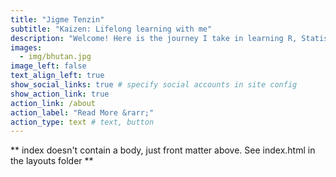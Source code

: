```yaml
---
title: "Jigme Tenzin"
subtitle: "Kaizen: Lifelong learning with me"
description: "Welcome! Here is the journey I take in learning R, Statistics, and Life."
images:
  - img/bhutan.jpg
image_left: false
text_align_left: true
show_social_links: true # specify social accounts in site config
show_action_link: true
action_link: /about
action_label: "Read More &rarr;"
action_type: text # text, button
---
```


** index doesn't contain a body, just front matter above.
See index.html in the layouts folder **
